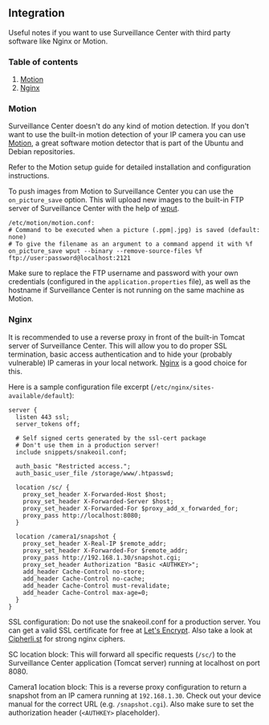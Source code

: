 ## Integration

Useful notes if you want to use Surveillance Center with third party 
software like Nginx or Motion.


### Table of contents

1. [Motion](#motion)
2. [Nginx](#nginx)


### Motion

Surveillance Center doesn't do any kind of motion detection. If you don't
want to use the built-in motion detection of your IP camera you can use
[Motion](https://github.com/Motion-Project/motion), a great software 
motion detector that is part of the Ubuntu and Debian repositories.

Refer to the Motion setup guide for detailed installation and configuration
instructions.

To push images from Motion to Surveillance Center you can use the
`on_picture_save` option. This will upload new images to the built-in 
FTP server of Surveillance Center with the help of [wput](http://wput.sourceforge.net/).

```
/etc/motion/motion.conf:
# Command to be executed when a picture (.ppm|.jpg) is saved (default: none)
# To give the filename as an argument to a command append it with %f
on_picture_save wput --binary --remove-source-files %f ftp://user:password@localhost:2121
```

Make sure to replace the FTP username and password with your own credentials
(configured in the `application.properties` file), as well as the hostname 
if Surveillance Center is not running on the same machine as Motion.


### Nginx

It is recommended to use a reverse proxy in front of the built-in 
Tomcat server of Surveillance Center. This will allow you to do proper SSL 
termination, basic access authentication and to hide your (probably 
vulnerable) IP cameras in your local network. [Nginx](https://nginx.org/en/) is a 
good choice for this.

Here is a sample configuration file excerpt (`/etc/nginx/sites-available/default`):

```
server {
  listen 443 ssl;
  server_tokens off;

  # Self signed certs generated by the ssl-cert package
  # Don't use them in a production server!
  include snippets/snakeoil.conf;

  auth_basic "Restricted access.";
  auth_basic_user_file /storage/www/.htpasswd;

  location /sc/ {
    proxy_set_header X-Forwarded-Host $host;
    proxy_set_header X-Forwarded-Server $host;
    proxy_set_header X-Forwarded-For $proxy_add_x_forwarded_for;
    proxy_pass http://localhost:8080;
  }

  location /camera1/snapshot {
    proxy_set_header X-Real-IP $remote_addr;
    proxy_set_header X-Forwarded-For $remote_addr;
    proxy_pass http://192.168.1.30/snapshot.cgi;
    proxy_set_header Authorization "Basic <AUTHKEY>";
    add_header Cache-Control no-store;
    add_header Cache-Control no-cache;
    add_header Cache-Control must-revalidate;
    add_header Cache-Control max-age=0;
  }
}
```

SSL configuration: Do not use the snakeoil.conf for a production server.
You can get a valid SSL certificate for free at [Let's Encrypt](https://letsencrypt.org/).
Also take a look at [Cipherli.st](https://cipherli.st/) for strong nginx ciphers.

SC location block: This will forward all specific requests (`/sc/`) to 
the Surveillance Center application (Tomcat server) running at localhost 
on port 8080.

Camera1 location block: This is a reverse proxy configuration to return a 
snapshot from an IP camera running at `192.168.1.30`. Check out your device 
manual for the correct URL (e.g. `/snapshot.cgi`). Also make sure to set 
the authorization header (`<AUTHKEY>` placeholder).
